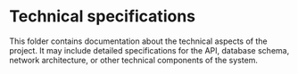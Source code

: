 # Technical specifications

This folder contains documentation about the technical aspects of the project. It may include detailed specifications for the API, database schema, network architecture, or other technical components of the system.